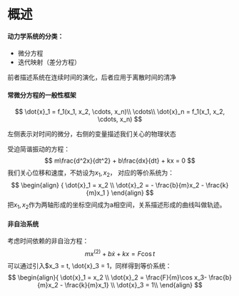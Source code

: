 # 概述

#### 动力学系统的分类：

- 微分方程
- 迭代映射（差分方程）

前者描述系统在连续时间的演化，后者应用于离散时间的清净

#### 常微分方程的一般性框架

$$
\dot{x}_1 = f_1(x_1, x_2, \cdots, x_n)\\
\cdots\\
\dot{x}_n = f_1(x_1, x_2, \cdots, x_n)
$$

左侧表示对时间的微分，右侧的变量描述我们关心的物理状态

受迫简谐振动的方程：
$$
m\frac{d^2x}{dt^2} + b\frac{dx}{dt} + kx = 0
$$
我们关心位移和速度，不妨设为$x_1, x_2$， 对应的等价系统为：
$$
\begin{align}
{
\dot{x}_1 = x_2 \\
\dot{x}_2 = - \frac{b}{m}x_2 - \frac{k}{m}x_1
}
\end{align}
$$
把$x_1, x_2$作为两轴形成的坐标空间成为a相空间，关系描述形成的曲线叫做轨迹。

#### 非自治系统

考虑时间依赖的非自治方程：
$$
mx^{(2)} + b\dot{x} + kx = F\cos t
$$
可以通过引入$x_3 = t, \dot{x}_3 = 1，同样得到等价系统：
$$
\begin{align}{
\dot{x}_1 = x_2 \\
\dot{x}_2 = \frac{F}{m}\cos x_3- \frac{b}{m}x_2 - \frac{k}{m}x_1} \\
\dot{x}_3 = 1\\
\end{align}
$$

